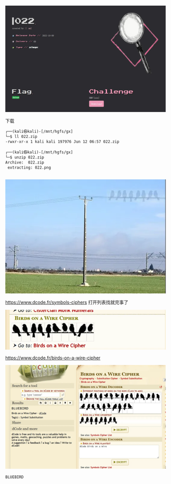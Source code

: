 ![image-20250612185701829](https://raw.githubusercontent.com/7r1UMPH/7r1UMPH.github.io/main/static/image/202506121857127.webp)

下载

```
┌──(kali㉿kali)-[/mnt/hgfs/gx]
└─$ ll 022.zip 
-rwxr-xr-x 1 kali kali 197976 Jun 12 06:57 022.zip
                                                                                                                                                                                   
┌──(kali㉿kali)-[/mnt/hgfs/gx]
└─$ unzip 022.zip 
Archive:  022.zip
 extracting: 022.png                 
                    
```

![022](https://raw.githubusercontent.com/7r1UMPH/7r1UMPH.github.io/main/static/image/202506121857563.webp)

https://www.dcode.fr/symbols-ciphers
打开列表找就完事了

![image-20250612185931605](https://raw.githubusercontent.com/7r1UMPH/7r1UMPH.github.io/main/static/image/202506121859794.webp)

https://www.dcode.fr/birds-on-a-wire-cipher

![image-20250612190245248](https://raw.githubusercontent.com/7r1UMPH/7r1UMPH.github.io/main/static/image/202506121902532.webp)

```
BLUEBIRD
```

